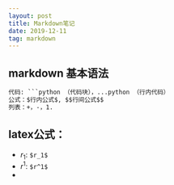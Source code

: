 ```yaml
---
layout: post
title: Markdown笔记
date: 2019-12-11 
tag: markdown
---
```



## markdown 基本语法

```reStructuredText
代码: ```python （代码块），...python （行内代码）
公式：$行内公式$, $$行间公式$$
列表：+，-，1.
```


## latex公式：

- $r_1$:  `$r_1$`
- $r^1$: `$r^1$`
- 

